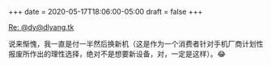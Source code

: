 +++
date = 2020-05-17T18:06:00-05:00
draft = false
+++

<a class="u-in-reply-to" href="https://dlyang.tk/@dy/104179714562688717">Re: @dy@dlyang.tk</a>

说来惭愧，我一直是付一半然后换新机（这是作为一个消费者针对手机厂商计划性报废所作出的理性选择，绝对不是想要新设备，对，一定是这样）。😂
